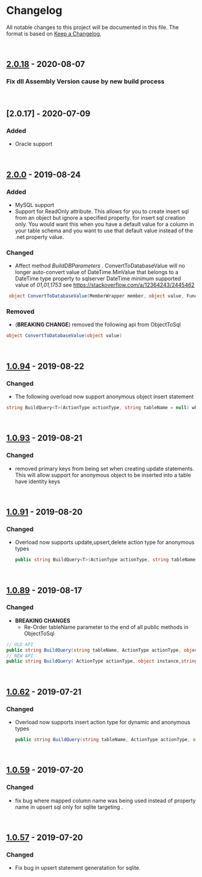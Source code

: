 # Changelog
All notable changes to this project will be documented in this file.
The format is based on [Keep a Changelog](https://keepachangelog.com/en/1.0.0/),

<br/> 


## [2.0.18] - 2020-08-07

### Fix dll Assembly Version cause by new build process

<br/> 

## [2.0.17] - 2020-07-09

### Added
- Oracle support

<br/> 




## [2.0.0] - 2019-08-24

### Added
- MySQL support
-	Support for ReadOnly attribute. This allows for you to create insert sql from an object but ignore a specified property.
for insert sql creation only. You would want this when you have a default value for a column in your table schema and you want 
to use that default value instead of the .net property value.

### Changed
- Affect method *BuildDBParameters* . ConvertToDatabaseValue will no longer auto-convert value of DateTime.MinValue that belongs to a DateTime type property
  to sqlserver DateTime minimum supported value of *01,01,1753* see https://stackoverflow.com/a/12364243/2445462  
~~~csharp
 object ConvertToDatabaseValue(MemberWrapper member, object value, Func<object, string> XmlSerializer, Func<object, string> JsonSerializer, Func<object, string> CsvSerializer) 
~~~ 

### Removed 
- (**BREAKING CHANGE**) removed the following api from ObjectToSql 
~~~csharp
object ConvertToDatabaseValue(object value)
~~~ 

<br/> 

## [1.0.94] - 2019-08-22

### Changed
- The following overload now support anonymous object insert statement
~~~csharp
string BuildQuery<T>(ActionType actionType, string tableName = null) where T : class
~~~ 
<br/> 

## [1.0.93] - 2019-08-21

### Changed
-  removed primary keys from being set when creating update statements. This will allow support for anonymous object to  be inserted into a table have identity keys
<br/> 

## [1.0.91] - 2019-08-20

### Changed
-  Overload now supports update,upsert,delete action type for anonymous types
    ```csharp
    public string BuildQuery<T>(ActionType actionType, string tableName = null, params Expression<Func<T, object>>[] primaryKeys) where T : class
    ``` 

<br/> 

## [1.0.89] - 2019-08-17

### Changed
-  **BREAKING CHANGES**
    - Re-Order tableName parameter to the end of all public methods in ObjectToSql 
```csharp
// OLD API
public string BuildQuery(string tableName, ActionType actionType, object instance)
// NEW API
public string BuildQuery( ActionType actionType, object instance,string tableName)
```
<br/> 

## [1.0.62] - 2019-07-21

### Changed
-  Overload now supports insert action type for dynamic and anonymous types
    ```csharp
    public string BuildQuery(string tableName, ActionType actionType, object instance)
    ```
<br/> 

## [1.0.59] - 2019-07-20

### Changed
- fix bug where mapped column name was being used instead of property name in upsert sql only for sqlite targeting .
 
<br/> 

## [1.0.57] - 2019-07-20

### Changed
- Fix bug in upsert statement generatation for sqlite.



[1.0.57]: https://github.com/TheMofaDe/DotNetHelper.ObjectToSql/releases/tag/v1.0.57
[1.0.59]: https://github.com/TheMofaDe/DotNetHelper.ObjectToSql/releases/tag/v1.0.59
[1.0.62]: https://github.com/TheMofaDe/DotNetHelper.ObjectToSql/releases/tag/v1.0.62
[1.0.89]: https://github.com/TheMofaDe/DotNetHelper.ObjectToSql/releases/tag/v1.0.89
[1.0.91]: https://github.com/TheMofaDe/DotNetHelper.ObjectToSql/releases/tag/v1.0.91
[1.0.93]: https://github.com/TheMofaDe/DotNetHelper.ObjectToSql/releases/tag/v1.0.93
[1.0.94]: https://github.com/TheMofaDe/DotNetHelper.ObjectToSql/releases/tag/v1.0.94
[2.0.0]:  https://github.com/TheMofaDe/DotNetHelper.ObjectToSql/releases/tag/v2.0.0
[2.0.18]:  https://github.com/TheMofaDe/DotNetHelper.ObjectToSql/releases/tag/v2.0.18



<!--  EXAMPLE SEE LINK https://keepachangelog.com/en/1.0.0/
## [0.0.1] - 2019-01-01
### Added
- add new way to be awesome.

### Changed
- changed how awesome is calculated.

### Removed
- removed the awe from awesome.
-->